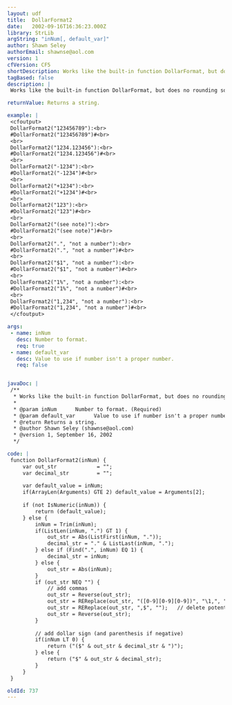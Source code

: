 ```yaml
---
layout: udf
title:  DollarFormat2
date:   2002-09-16T16:36:23.000Z
library: StrLib
argString: "inNum[, default_var]"
author: Shawn Seley
authorEmail: shawnse@aol.com
version: 1
cfVersion: CF5
shortDescription: Works like the built-in function DollarFormat, but does no rounding.
tagBased: false
description: |
 Works like the built-in function DollarFormat, but does no rounding so that you can round as you see fit. Most frequently useful for displaying whole dollar amounts. Adds commas to every third digit to the left of the decimal point. Uses parenthesis to denote negative values. And of course adds a dollar sign. If value passed is not a number then returns the raw string, or the specified optional default value. Incidentally, numbers in scientific notation also work with this function.

returnValue: Returns a string.

example: |
 <cfoutput>
 DollarFormat2("123456789"):<br>
 #DollarFormat2("123456789")#<br>
 <br>
 DollarFormat2("1234.123456"):<br>
 #DollarFormat2("1234.123456")#<br>
 <br>
 DollarFormat2("-1234"):<br>
 #DollarFormat2("-1234")#<br>
 <br>
 DollarFormat2("+1234"):<br>
 #DollarFormat2("+1234")#<br>
 <br>
 DollarFormat2("123"):<br>
 #DollarFormat2("123")#<br>
 <br>
 DollarFormat2("(see note)"):<br>
 #DollarFormat2("(see note)")#<br>
 <br>
 DollarFormat2(".", "not a number"):<br>
 #DollarFormat2(".", "not a number")#<br>
 <br>
 DollarFormat2("$1", "not a number"):<br>
 #DollarFormat2("$1", "not a number")#<br>
 <br>
 DollarFormat2("1%", "not a number"):<br>
 #DollarFormat2("1%", "not a number")#<br>
 <br>
 DollarFormat2("1,234", "not a number"):<br>
 #DollarFormat2("1,234", "not a number")#<br>
 </cfoutput>

args:
 - name: inNum
   desc: Number to format.
   req: true
 - name: default_var
   desc: Value to use if number isn't a proper number.
   req: false


javaDoc: |
 /**
  * Works like the built-in function DollarFormat, but does no rounding.
  * 
  * @param inNum      Number to format. (Required)
  * @param default_var      Value to use if number isn't a proper number. (Optional)
  * @return Returns a string. 
  * @author Shawn Seley (shawnse@aol.com) 
  * @version 1, September 16, 2002 
  */

code: |
 function DollarFormat2(inNum) {
     var out_str             = "";
     var decimal_str         = "";
 
     var default_value = inNum;
     if(ArrayLen(Arguments) GTE 2) default_value = Arguments[2];
 
     if (not IsNumeric(inNum)) {
         return (default_value);
     } else {
         inNum = Trim(inNum);
         if(ListLen(inNum, ".") GT 1) {
             out_str = Abs(ListFirst(inNum, "."));
             decimal_str = "." & ListLast(inNum, ".");
         } else if (Find(".", inNum) EQ 1) {
             decimal_str = inNum;
         } else {
             out_str = Abs(inNum);
         }
         if (out_str NEQ "") {
             // add commas
             out_str = Reverse(out_str);
             out_str = REReplace(out_str, "([0-9][0-9][0-9])", "\1,", "ALL");
             out_str = REReplace(out_str, ",$", "");   // delete potential leading comma
             out_str = Reverse(out_str);
         }
 
         // add dollar sign (and parenthesis if negative)
         if(inNum LT 0) {
             return ("($" & out_str & decimal_str & ")");
         } else {
             return ("$" & out_str & decimal_str);
         }
     }
 }

oldId: 737
---
```


